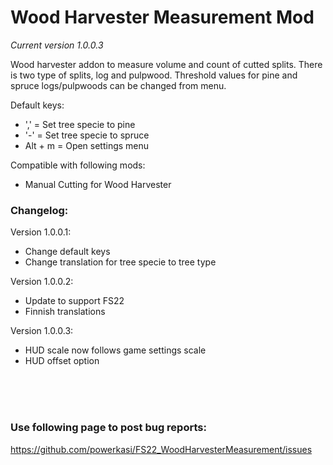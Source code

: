 # Wood Harvester Measurement Mod
<i>Current version 1.0.0.3</i>

Wood harvester addon to measure volume and count of cutted splits. There is two type of splits, log and pulpwood.
Threshold values for pine and spruce logs/pulpwoods can be changed from menu.

Default keys:
- ',' = Set tree specie to pine
- '-' = Set tree specie to spruce
- Alt + m = Open settings menu

Compatible with following mods:
- Manual Cutting for Wood Harvester

### Changelog:
Version 1.0.0.1:
- Change default keys
- Change translation for tree specie to tree type

Version 1.0.0.2:
- Update to support FS22
- Finnish translations

Version 1.0.0.3:
- HUD scale now follows game settings scale
- HUD offset option

<br /><br /><br />
### Use following page to post bug reports: 
https://github.com/powerkasi/FS22_WoodHarvesterMeasurement/issues